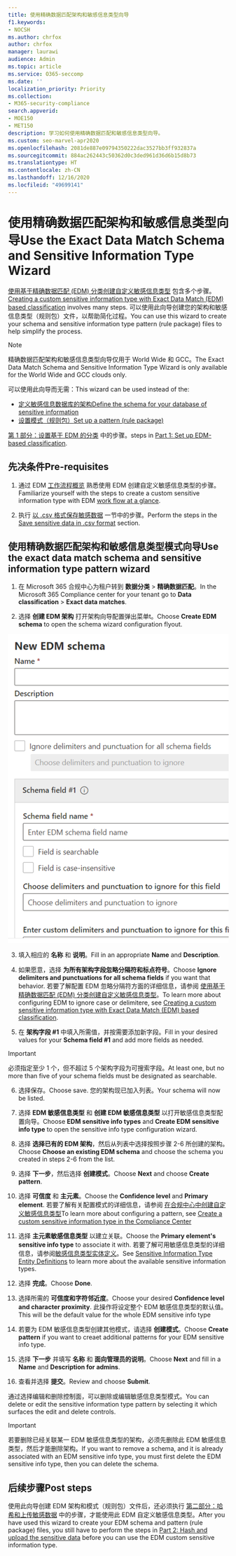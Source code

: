 ```yaml
---
title: 使用精确数据匹配架构和敏感信息类型向导
f1.keywords:
- NOCSH
ms.author: chrfox
author: chrfox
manager: laurawi
audience: Admin
ms.topic: article
ms.service: O365-seccomp
ms.date: ''
localization_priority: Priority
ms.collection:
- M365-security-compliance
search.appverid:
- MOE150
- MET150
description: 学习如何使用精确数据匹配和敏感信息类型向导。
ms.custom: seo-marvel-apr2020
ms.openlocfilehash: 2081de887e09794350222dac3527bb3ff932837a
ms.sourcegitcommit: 884ac262443c50362d0c3ded961d36d6b15d8b73
ms.translationtype: HT
ms.contentlocale: zh-CN
ms.lasthandoff: 12/16/2020
ms.locfileid: "49699141"
---
```

# <a name="use-the-exact-data-match-schema-and-sensitive-information-type-wizard"></a><span data-ttu-id="42ca8-103">使用精确数据匹配架构和敏感信息类型向导</span><span class="sxs-lookup"><span data-stu-id="42ca8-103">Use the Exact Data Match Schema and Sensitive Information Type Wizard</span></span>

<span data-ttu-id="42ca8-104">[使用基于精确数据匹配 (EDM) 分类创建自定义敏感信息类型](create-custom-sensitive-information-types-with-exact-data-match-based-classification.md) 包含多个步骤。</span><span class="sxs-lookup"><span data-stu-id="42ca8-104">[Creating a custom sensitive information type with Exact Data Match (EDM) based classification](create-custom-sensitive-information-types-with-exact-data-match-based-classification.md)  involves many steps.</span></span>  <span data-ttu-id="42ca8-105">可以使用此向导创建您的架构和敏感信息类型（规则包）文件，以帮助简化过程。</span><span class="sxs-lookup"><span data-stu-id="42ca8-105">You can use this wizard to create your schema and sensitive information type pattern (rule package) files to help simplify the process.</span></span>

> [!NOTE]
> <span data-ttu-id="42ca8-106">精确数据匹配架构和敏感信息类型向导仅用于 World Wide 和 GCC。</span><span class="sxs-lookup"><span data-stu-id="42ca8-106">The Exact Data Match Schema and Sensitive Information Type Wizard is only available for the World Wide and GCC clouds only.</span></span>

<span data-ttu-id="42ca8-107">可以使用此向导而无需：</span><span class="sxs-lookup"><span data-stu-id="42ca8-107">This wizard can be used instead of the:</span></span>

- [<span data-ttu-id="42ca8-108">定义敏感信息数据库的架构</span><span class="sxs-lookup"><span data-stu-id="42ca8-108">Define the schema for your database of sensitive information</span></span>](create-custom-sensitive-information-types-with-exact-data-match-based-classification.md#define-the-schema-for-your-database-of-sensitive-information)
- [<span data-ttu-id="42ca8-109">设置模式（规则包）</span><span class="sxs-lookup"><span data-stu-id="42ca8-109">Set up a pattern (rule package)</span></span>](create-custom-sensitive-information-types-with-exact-data-match-based-classification.md#set-up-a-rule-package)

<span data-ttu-id="42ca8-110">[第 1 部分：设置基于 EDM 的分类](create-custom-sensitive-information-types-with-exact-data-match-based-classification.md#part-1-set-up-edm-based-classification) 中的步骤。</span><span class="sxs-lookup"><span data-stu-id="42ca8-110">steps in [Part 1: Set up EDM-based classification](create-custom-sensitive-information-types-with-exact-data-match-based-classification.md#part-1-set-up-edm-based-classification).</span></span>

## <a name="pre-requisites"></a><span data-ttu-id="42ca8-111">先决条件</span><span class="sxs-lookup"><span data-stu-id="42ca8-111">Pre-requisites</span></span>

1. <span data-ttu-id="42ca8-112">通过 EDM [工作流程概览](create-custom-sensitive-information-types-with-exact-data-match-based-classification.md#the-work-flow-at-a-glance) 熟悉使用 EDM 创建自定义敏感信息类型的步骤。</span><span class="sxs-lookup"><span data-stu-id="42ca8-112">Familiarize yourself with the steps to create a custom sensitive information type with EDM [work flow at a glance](create-custom-sensitive-information-types-with-exact-data-match-based-classification.md#the-work-flow-at-a-glance).</span></span>

2. <span data-ttu-id="42ca8-113">执行 [以 .csv 格式保存敏感数据](create-custom-sensitive-information-types-with-exact-data-match-based-classification.md#save-sensitive-data-in-csv-format) 一节中的步骤。</span><span class="sxs-lookup"><span data-stu-id="42ca8-113">Perform the steps in the [Save sensitive data in .csv format](create-custom-sensitive-information-types-with-exact-data-match-based-classification.md#save-sensitive-data-in-csv-format) section.</span></span>

## <a name="use-the-exact-data-match-schema-and-sensitive-information-type-pattern-wizard"></a><span data-ttu-id="42ca8-114">使用精确数据匹配架构和敏感信息类型模式向导</span><span class="sxs-lookup"><span data-stu-id="42ca8-114">Use the exact data match schema and sensitive information type pattern wizard</span></span>

1. <span data-ttu-id="42ca8-115">在 Microsoft 365 合规中心为租户转到 **数据分类** > **精确数据匹配**。</span><span class="sxs-lookup"><span data-stu-id="42ca8-115">In the Microsoft 365 Compliance center for your tenant go to **Data classification** > **Exact data matches**.</span></span>

2. <span data-ttu-id="42ca8-116">选择 **创建 EDM 架构** 打开架构向导配置弹出菜单t。</span><span class="sxs-lookup"><span data-stu-id="42ca8-116">Choose **Create EDM schema** to open the schema wizard configuration flyout.</span></span>

![EDM 架构创建向导配置弹出菜单](../media/edm-schema-wizard-1.png)

3. <span data-ttu-id="42ca8-118">填入相应的 **名称** 和 **说明**。</span><span class="sxs-lookup"><span data-stu-id="42ca8-118">Fill in an appropriate **Name** and **Description**.</span></span>

4. <span data-ttu-id="42ca8-119">如果愿意，选择 **为所有架构字段忽略分隔符和标点符号**。</span><span class="sxs-lookup"><span data-stu-id="42ca8-119">Choose **Ignore delimiters and punctuations for all schema fields** if you want that behavior.</span></span> <span data-ttu-id="42ca8-120">若要了解配置 EDM 忽略分隔符方面的详细信息，请参阅 [使用基于精确数据匹配 (EDM) 分类创建自定义敏感信息类型](create-custom-sensitive-information-types-with-exact-data-match-based-classification.md)。</span><span class="sxs-lookup"><span data-stu-id="42ca8-120">To learn more about configuring EDM to ignore case or delimitere, see [Creating a custom sensitive information type with Exact Data Match (EDM) based classification](create-custom-sensitive-information-types-with-exact-data-match-based-classification.md).</span></span>

5. <span data-ttu-id="42ca8-121">在 **架构字段 #1** 中填入所需值，并按需要添加新字段。</span><span class="sxs-lookup"><span data-stu-id="42ca8-121">Fill in your desired values for your **Schema field #1** and add more fields as needed.</span></span> 

> [!IMPORTANT]
> <span data-ttu-id="42ca8-122">必须指定至少 1 个，但不超过 5 个架构字段为可搜索字段。</span><span class="sxs-lookup"><span data-stu-id="42ca8-122">At least one, but no more than five of your schema fields must be designated as searchable.</span></span>

6. <span data-ttu-id="42ca8-123">选择保存。</span><span class="sxs-lookup"><span data-stu-id="42ca8-123">Choose save.</span></span> <span data-ttu-id="42ca8-124">您的架构现已加入列表。</span><span class="sxs-lookup"><span data-stu-id="42ca8-124">Your schema will now be listed.</span></span>

7. <span data-ttu-id="42ca8-125">选择 **EDM 敏感信息类型** 和 **创建 EDM 敏感信息类型** 以打开敏感信息类型配置向导。</span><span class="sxs-lookup"><span data-stu-id="42ca8-125">Choose **EDM sensitive info types** and **Create EDM sensitive info type** to open the sensitive info type configuration wizard.</span></span>

8. <span data-ttu-id="42ca8-126">选择 **选择已有的 EDM 架构**，然后从列表中选择按照步骤 2-6 所创建的架构。</span><span class="sxs-lookup"><span data-stu-id="42ca8-126">Choose **Choose an existing EDM schema** and choose the schema you created in steps 2-6 from the list.</span></span>

9. <span data-ttu-id="42ca8-127">选择 **下一步**，然后选择 **创建模式**。</span><span class="sxs-lookup"><span data-stu-id="42ca8-127">Choose **Next** and choose **Create pattern**.</span></span>

10. <span data-ttu-id="42ca8-128">选择 **可信度** 和 **主元素**。</span><span class="sxs-lookup"><span data-stu-id="42ca8-128">Choose the **Confidence level** and **Primary element**.</span></span>  <span data-ttu-id="42ca8-129">若要了解有关配置模式的详细信息，请参阅 [在合规中心中创建自定义敏感信息类型](create-a-custom-sensitive-information-type.md)</span><span class="sxs-lookup"><span data-stu-id="42ca8-129">To learn more about configuring a pattern, see [Create a custom sensitive information type in the Compliance Center](create-a-custom-sensitive-information-type.md)</span></span>

11.  <span data-ttu-id="42ca8-130">选择 **主元素敏感信息类型** 以建立关联。</span><span class="sxs-lookup"><span data-stu-id="42ca8-130">Choose the **Primary element's sensitive info type** to associate it with.</span></span> <span data-ttu-id="42ca8-131">若要了解可用敏感信息类型的详细信息，请参阅[敏感信息类型实体定义](sensitive-information-type-entity-definitions.md)。</span><span class="sxs-lookup"><span data-stu-id="42ca8-131">See [Sensitive Information Type Entity Definitions](sensitive-information-type-entity-definitions.md) to learn more about the available sensitive information types.</span></span>

12. <span data-ttu-id="42ca8-132">选择 **完成**。</span><span class="sxs-lookup"><span data-stu-id="42ca8-132">Choose **Done**.</span></span>

13. <span data-ttu-id="42ca8-133">选择所需的 **可信度和字符邻近度**。</span><span class="sxs-lookup"><span data-stu-id="42ca8-133">Choose your desired **Confidence level and character proximity**.</span></span>  <span data-ttu-id="42ca8-134">此操作将设定整个 EDM 敏感信息类型的默认值。</span><span class="sxs-lookup"><span data-stu-id="42ca8-134">This will be the default value for the whole EDM sensitive info type</span></span>

13. <span data-ttu-id="42ca8-135">若要为 EDM 敏感信息类型创建其他模式，请选择 **创建模式**。</span><span class="sxs-lookup"><span data-stu-id="42ca8-135">Choose **Create pattern** if you want to creaet additional patterns for your EDM sensitive info type.</span></span>

14. <span data-ttu-id="42ca8-136">选择 **下一步** 并填写 **名称** 和 **面向管理员的说明**。</span><span class="sxs-lookup"><span data-stu-id="42ca8-136">Choose **Next** and fill in a **Name** and **Description for admins**.</span></span>

15. <span data-ttu-id="42ca8-137">查看并选择 **提交**。</span><span class="sxs-lookup"><span data-stu-id="42ca8-137">Review and choose **Submit**.</span></span>

<span data-ttu-id="42ca8-138">通过选择编辑和删除控制面，可以删除或编辑敏感信息类型模式。</span><span class="sxs-lookup"><span data-stu-id="42ca8-138">You can delete or edit the sensitive information type pattern by selecting it which surfaces the edit and delete controls.</span></span>

> [!IMPORTANT]
> <span data-ttu-id="42ca8-139">若要删除已经关联某一 EDM 敏感信息类型的架构，必须先删除此 EDM 敏感信息类型，然后才能删除架构。</span><span class="sxs-lookup"><span data-stu-id="42ca8-139">If you want to remove a schema, and it is already associated with an EDM sensitive info type, you must first delete the EDM sensitive info type, then you can delete the schema.</span></span>

## <a name="post-steps"></a><span data-ttu-id="42ca8-140">后续步骤</span><span class="sxs-lookup"><span data-stu-id="42ca8-140">Post steps</span></span>

<span data-ttu-id="42ca8-141">使用此向导创建 EDM 架构和模式（规则包）文件后，还必须执行 [第二部分：哈希和上传敏感数据](create-custom-sensitive-information-types-with-exact-data-match-based-classification.md#part-2-hash-and-upload-the-sensitive-data) 中的步骤，才能使用此 EDM 自定义敏感信息类型。</span><span class="sxs-lookup"><span data-stu-id="42ca8-141">After you have used this wizard to create your EDM schema and pattern (rule package) files, you still have to perform the steps in [Part 2: Hash and upload the sensitive data](create-custom-sensitive-information-types-with-exact-data-match-based-classification.md#part-2-hash-and-upload-the-sensitive-data) before you can use the EDM custom sensitive information type.</span></span>